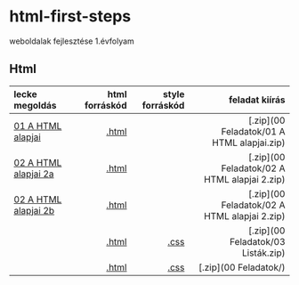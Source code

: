 # html-first-steps
weboldalak fejlesztése 1.évfolyam

## Html

| lecke megoldás | html forráskód | style forráskód | feladat kiírás |
| :------------- | -------------: | --------------: | -------------: |
| [01 A HTML alapjai](01%20A%20HTML%20alapjai/feher.html) | [.html](https://github.com/b6sics/html-first-steps/tree/master/01%20A%20HTML%20alapjai/feher.html) | | [.zip](00 Feladatok/01 A HTML alapjai.zip) |
| [02 A HTML alapjai 2a](02%20A%20HTML%20alapjai%202/sirok.html) | [.html](https://github.com/b6sics/html-first-steps/blob/master/02%20A%20HTML%20alapjai%202/sirok.html) | | [.zip](00 Feladatok/02 A HTML alapjai 2.zip) |
| [02 A HTML alapjai 2b](02%20A%20HTML%20alapjai%202/tenger.html) | [.html](https://github.com/b6sics/html-first-steps/blob/master/02%20A%20HTML%20alapjai%202/tenger.html) | | [.zip](00 Feladatok/02 A HTML alapjai 2.zip) |
| []() | [.html]() | [.css]() | [.zip](00 Feladatok/03 Listák.zip) |
| []() | [.html]() | [.css]() | [.zip](00 Feladatok/) |
